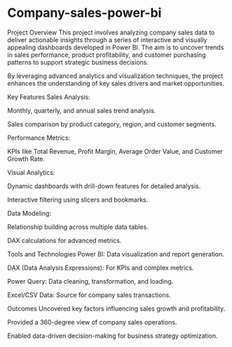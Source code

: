 # Company-sales-power-bi
Project Overview
This project involves analyzing company sales data to deliver actionable insights through a series of interactive and visually appealing dashboards developed in Power BI.
The aim is to uncover trends in sales performance, product profitability, and customer purchasing patterns to support strategic business decisions.

By leveraging advanced analytics and visualization techniques, the project enhances the understanding of key sales drivers and market opportunities.

Key Features
Sales Analysis:

Monthly, quarterly, and annual sales trend analysis.

Sales comparison by product category, region, and customer segments.

Performance Metrics:

KPIs like Total Revenue, Profit Margin, Average Order Value, and Customer Growth Rate.

Visual Analytics:

Dynamic dashboards with drill-down features for detailed analysis.

Interactive filtering using slicers and bookmarks.

Data Modeling:

Relationship building across multiple data tables.

DAX calculations for advanced metrics.

Tools and Technologies
Power BI: Data visualization and report generation.

DAX (Data Analysis Expressions): For KPIs and complex metrics.

Power Query: Data cleaning, transformation, and loading.

Excel/CSV Data: Source for company sales transactions.

Outcomes
Uncovered key factors influencing sales growth and profitability.

Provided a 360-degree view of company sales operations.

Enabled data-driven decision-making for business strategy optimization.

